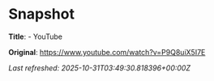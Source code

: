 # Snapshot

**Title**: - YouTube

**Original**: <https://www.youtube.com/watch?v=P9Q8uiX5I7E>

_Last refreshed: 2025-10-31T03:49:30.818396+00:00Z_
